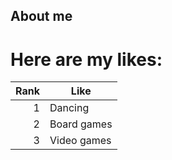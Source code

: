 
## About me

# Here are my likes:

| Rank | Like |
|-----:|------------|
|     1| Dancing    |
|     2| Board games|
|     3| Video games|